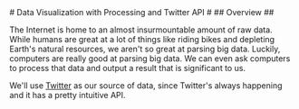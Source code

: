 <a name="Title" />
# Data Visualization with Processing and Twitter API #

<a name="Overview" />
## Overview ##

The Internet is home to an almost insurmountable amount of raw data. While humans are great at a lot of things like riding bikes and depleting Earth's natural resources, we aren't so great at parsing big data. Luckily, computers are really good at parsing big data. We can even ask computers to process that data and output a result that is significant to us. 

We'll use [Twitter](http://twitter.com) as our source of data, since Twitter's always happening and it has a pretty intuitive API. 